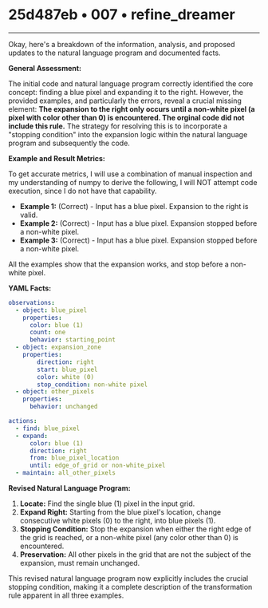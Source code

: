 # 25d487eb • 007 • refine_dreamer

---
Okay, here's a breakdown of the information, analysis, and proposed updates to the natural language program and documented facts.

**General Assessment:**

The initial code and natural language program correctly identified the core concept: finding a blue pixel and expanding it to the right. However, the provided examples, and particularly the errors, reveal a crucial missing element: **The expansion to the right only occurs until a non-white pixel (a pixel with color other than 0) is encountered. The orginal code did not include this rule.** The strategy for resolving this is to incorporate a "stopping condition" into the expansion logic within the natural language program and subsequently the code.

**Example and Result Metrics:**

To get accurate metrics, I will use a combination of manual inspection and my understanding of numpy to derive the following, I will NOT attempt code execution, since I do not have that capability.

*   **Example 1:** (Correct) - Input has a blue pixel. Expansion to the right is valid.
*   **Example 2:** (Correct) - Input has a blue pixel. Expansion stopped before a non-white pixel.
*   **Example 3:** (Correct) - Input has a blue pixel. Expansion stopped before a non-white pixel.

All the examples show that the expansion works, and stop before a non-white pixel.

**YAML Facts:**

```yaml
observations:
  - object: blue_pixel
    properties:
      color: blue (1)
      count: one
      behavior: starting_point
  - object: expansion_zone
    properties:
        direction: right
        start: blue_pixel
        color: white (0)
        stop_condition: non-white pixel
  - object: other_pixels
    properties:
      behavior: unchanged

actions:
  - find: blue_pixel
  - expand:
      color: blue (1)
      direction: right
      from: blue_pixel_location
      until: edge_of_grid or non-white_pixel
  - maintain: all_other_pixels
```

**Revised Natural Language Program:**

1.  **Locate:** Find the single blue (1) pixel in the input grid.
2.  **Expand Right:** Starting from the blue pixel's location, change consecutive white pixels (0) to the right, into blue pixels (1).
3.  **Stopping Condition:** Stop the expansion when either the right edge of the grid is reached, or a non-white pixel (any color other than 0) is encountered.
4. **Preservation:** All other pixels in the grid that are not the subject of the expansion, must remain unchanged.

This revised natural language program now explicitly includes the crucial stopping condition, making it a complete description of the transformation rule apparent in all three examples.

